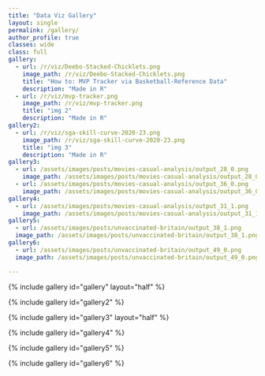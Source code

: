 ```yaml
---
title: "Data Viz Gallery"
layout: single
permalink: /gallery/
author_profile: true
classes: wide
class: full
gallery:
  - url: /r/viz/Deebo-Stacked-Chicklets.png
    image_path: /r/viz/Deebo-Stacked-Chicklets.png
    title: "How to: MVP Tracker via Basketball-Reference Data"
    description: "Made in R"
  - url: /r/viz/mvp-tracker.png
    image_path: /r/viz/mvp-tracker.png
    title: "img 2"
    description: "Made in R"
gallery2:
  - url: /r/viz/sga-skill-curve-2020-23.png
    image_path: /r/viz/sga-skill-curve-2020-23.png
    title: "img 3"
    description: "Made in R"
gallery3:
  - url: /assets/images/posts/movies-casual-analysis/output_28_0.png
    image_path: /assets/images/posts/movies-casual-analysis/output_28_0.png
  - url: /assets/images/posts/movies-casual-analysis/output_36_0.png
    image_path: /assets/images/posts/movies-casual-analysis/output_36_0.png
gallery4:
  - url: /assets/images/posts/movies-casual-analysis/output_31_1.png
    image_path: /assets/images/posts/movies-casual-analysis/output_31_1.png 
gallery5:
  - url: /assets/images/posts/unvaccinated-britain/output_38_1.png
  image_path: /assets/images/posts/unvaccinated-britain/output_38_1.png
gallery6:
  - url: /assets/images/posts/unvaccinated-britain/output_49_0.png
  image_path: /assets/images/posts/unvaccinated-britain/output_49_0.png

---
```



{% include gallery id="gallery" layout="half" %}

{% include gallery id="gallery2" %}

{% include gallery id="gallery3" layout="half" %} 

{% include gallery id="gallery4" %}

{% include gallery id="gallery5" %}

{% include gallery id="gallery6" %}
